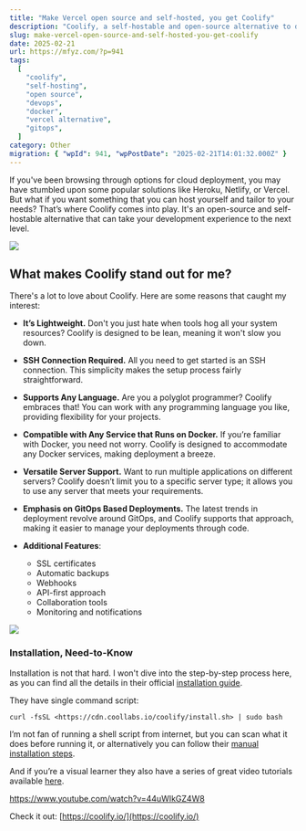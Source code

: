 ```yaml
---
title: "Make Vercel open source and self-hosted, you get Coolify"
description: "Coolify, a self-hostable and open-source alternative to deployment platforms like Vercel and Heroku, is introduced. Its lightweight nature, support for any language and Docker services, and GitOps-based deployment capabilities are highlighted."
slug: make-vercel-open-source-and-self-hosted-you-get-coolify
date: 2025-02-21
url: https://mfyz.com/?p=941
tags:
  [
    "coolify",
    "self-hosting",
    "open source",
    "devops",
    "docker",
    "vercel alternative",
    "gitops",
  ]
category: Other
migration: { "wpId": 941, "wpPostDate": "2025-02-21T14:01:32.000Z" }
---
```


If you've been browsing through options for cloud deployment, you may have stumbled upon some popular solutions like Heroku, Netlify, or Vercel. But what if you want something that you can host yourself and tailor to your needs? That’s where Coolify comes into play. It's an open-source and self-hostable alternative that can take your development experience to the next level.

![](/images/archive/en/2025/02/How-to-add-a-database-1600x1483.webp)

## What makes Coolify stand out for me?

There's a lot to love about Coolify. Here are some reasons that caught my interest:

- **It’s Lightweight.** Don't you just hate when tools hog all your system resources? Coolify is designed to be lean, meaning it won't slow you down.

- **SSH Connection Required.** All you need to get started is an SSH connection. This simplicity makes the setup process fairly straightforward.

- **Supports Any Language.** Are you a polyglot programmer? Coolify embraces that! You can work with any programming language you like, providing flexibility for your projects.

- **Compatible with Any Service that Runs on Docker.** If you’re familiar with Docker, you need not worry. Coolify is designed to accommodate any Docker services, making deployment a breeze.

- **Versatile Server Support.** Want to run multiple applications on different servers? Coolify doesn’t limit you to a specific server type; it allows you to use any server that meets your requirements.

- **Emphasis on GitOps Based Deployments.** The latest trends in deployment revolve around GitOps, and Coolify supports that approach, making it easier to manage your deployments through code.

- **Additional Features**:

  - SSL certificates
  - Automatic backups
  - Webhooks
  - API-first approach
  - Collaboration tools
  - Monitoring and notifications

![](/images/archive/en/2025/02/coolify-deploy-1600x957.png)

### Installation, Need-to-Know

Installation is not that hard. I won't dive into the step-by-step process here, as you can find all the details in their official [installation guide](https://coolify.io/docs/installation).

They have single command script:

```
curl -fsSL <https://cdn.coollabs.io/coolify/install.sh> | sudo bash

```

I’m not fan of running a shell script from internet, but you can scan what it does before running it, or alternatively you can follow their [manual installation steps](https://v2.jokeapi.dev/joke/Programming?blacklistFlags=nsfw,religious,political,racist,sexist,explicit&format=txt&type=single).

And if you’re a visual learner they also have a series of great video tutorials available [here](https://coolify.io/docs/videos).

https://www.youtube.com/watch?v=44uWIkGZ4W8

Check it out: [https://coolify.io/](https://coolify.io/)
